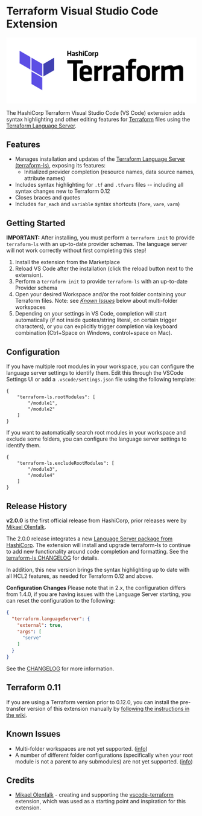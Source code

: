 # Terraform Visual Studio Code Extension

<img alt="HashiCorp Terraform" src="terraform-banner.png" width="600px">

The HashiCorp Terraform Visual Studio Code (VS Code) extension adds syntax highlighting and other editing features for <a href="https://www.terraform.io/">Terraform</a> files using the [Terraform Language Server](https://github.com/hashicorp/terraform-ls).

## Features

- Manages installation and updates of the [Terraform Language Server (terraform-ls)](https://github.com/hashicorp/terraform-ls), exposing its features:
  - Initialized provider completion (resource names, data source names, attribute names)
- Includes syntax highlighting for `.tf` and `.tfvars` files -- including all syntax changes new to Terraform 0.12
- Closes braces and quotes
- Includes `for_each` and `variable` syntax shortcuts (`fore`, `vare`, `varm`)

## Getting Started

**IMPORTANT:** After installing, you must perform a `terraform init` to provide `terraform-ls` with an up-to-date provider schemas. The language server will not work correctly without first completing this step!

1. Install the extension from the Marketplace
1. Reload VS Code after the installation (click the reload button next to the extension).
1. Perform a `terraform init` to provide `terraform-ls` with an up-to-date Provider schema
1. Open your desired Workspace and/or the root folder containing your Terraform files. Note: see [*Known Issues*](#known-issues) below about multi-folder workspaces
1. Depending on your settings in VS Code, completion will start automatically (if not inside quotes/string literal, on certain trigger characters), or you can explicitly trigger completion via keyboard combination (Ctrl+Space on Windows, control+space on Mac).


## Configuration

If you have multiple root modules in your workspace, you can configure the language server settings to identify them. Edit this through the VSCode Settings UI or add a `.vscode/settings.json` file using the following template:
```
{
    "terraform-ls.rootModules": [
        "/module1",
        "/module2"
    ]
}
```

If you want to automatically search root modules in your workspace and exclude some folders, you can configure the language server settings to identify them.
```
{
    "terraform-ls.excludeRootModules": [
        "/module3",
        "/module4"
    ]
}
```

## Release History

**v2.0.0**  is the first official release from HashiCorp, prior releases were by [Mikael Olenfalk](https://github.com/mauve).

The 2.0.0 release integrates a new [Language Server package from HashiCorp](https://github.com/hashicorp/terraform-ls). The extension will install and upgrade terraform-ls to continue to add new functionality around code completion and formatting. See the [terraform-ls CHANGELOG](https://github.com/hashicorp/terraform-ls/blob/master/CHANGELOG.md) for details.

In addition, this new version brings the syntax highlighting up to date with all HCL2 features, as needed for Terraform 0.12 and above.

**Configuration Changes** Please note that in 2.x, the configuration differs from 1.4.0, if you are having issues with the Language Server starting, you can reset the configuration to the following:

```json
{
  "terraform.languageServer": {
    "external": true,
    "args": [
      "serve"
    ]
  }
}
```

See the [CHANGELOG](https://github.com/hashicorp/vscode-terraform/blob/master/CHANGELOG.md) for more information.

## Terraform 0.11

If you are using a Terraform version prior to 0.12.0, you can install the pre-transfer version of this extension manually by [following the instructions in the wiki](https://github.com/hashicorp/vscode-terraform/wiki/Install-a-Pre-transfer-Version).

## Known Issues

* Multi-folder workspaces are not yet supported. ([info](https://github.com/hashicorp/vscode-terraform/issues/329#issuecomment-639378948))
* A number of different folder configurations (specifically when your root module is not a parent to any submodules) are not yet supported. ([info](https://github.com/hashicorp/terraform-ls/issues/32#issuecomment-649707345))

## Credits

- [Mikael Olenfalk](https://github.com/mauve) - creating and supporting the [vscode-terraform](https://github.com/mauve/vscode-terraform) extension, which was used as a starting point and inspiration for this extension.
